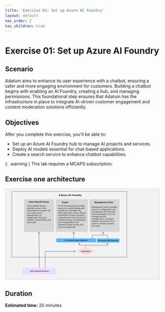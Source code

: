 ```yaml
---
title: 'Exercise 01: Set up Azure AI Foundry'
layout: default
nav_order: 2
has_children: true
---
```

# Exercise 01: Set up Azure AI Foundry

## Scenario

Adatum aims to enhance its user experience with a chatbot, ensuring a safer and more engaging environment for customers. Building a chatbot begins with enabling an AI Foundry, creating a hub, and managing permissions. This foundational step ensures that Adatum has the infrastructure in place to integrate AI-driven customer engagement and content moderation solutions efficiently.

## Objectives

After you complete this exercise, you'll be able to:
- Set up an Azure AI Foundry hub to manage AI projects and services.
- Deploy AI models essential for chat-based applications.
- Create a search service to enhance chatbot capabilities.

{: .warning }
This lab requires a MCAPS subscription.

## Exercise one architecture

![AAIPEx1.png](../media/AAIPEx1.png)

## Duration

**Estimated time:** 20 minutes
